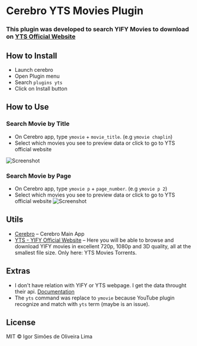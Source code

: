 # Cerebro YTS Movies Plugin

### This plugin was developed to search YIFY Movies to download on [YTS Official Website](https://yts.ag)

## How to Install
* Launch cerebro
* Open Plugin menu
* Search `plugins yts`
* Click on Install button

## How to Use

### Search Movie by Title
* On Cerebro app, type `ymovie` + `movie_title`. (e.g `ymovie chaplin`)
* Select which movies you see to preview data or click to go to YTS official website

![Screenshot](https://image.ibb.co/gmbWAk/cerebro_yts_movies.gif)

### Search Movie by Page
* On Cerebro app, type `ymovie p` + `page_number`. (e.g `ymovie p 2`)
* Select which movies you see to preview data or click to go to YTS official website
![Screenshot](http://image.ibb.co/eYEMha/cerebro_yts_movies_page.gif)

## Utils

* [Cerebro](http://github.com/KELiON/cerebro) – Cerebro Main App
* [YTS - YIFY Official Website](https://yts.ag) – Here you will be able to browse and download YIFY movies in excellent 720p, 1080p and 3D quality, all at the smallest file size. Only here: YTS Movies Torrents.

## Extras
* I don't have relation with YIFY or YTS webpage. I get the data throught their api. [Documentation](https://yts.ag/api)
* The `yts` command was replace to `ymovie` because YouTube plugin recognize and match with `yts` term (maybe is an issue).

## License

MIT © Igor Simões de Oliveira Lima
